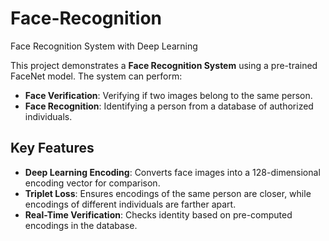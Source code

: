 # Face-Recognition
 Face Recognition System with Deep Learning  

This project demonstrates a **Face Recognition System** using a pre-trained FaceNet model. The system can perform:  
- **Face Verification**: Verifying if two images belong to the same person.  
- **Face Recognition**: Identifying a person from a database of authorized individuals.  

## Key Features  
- **Deep Learning Encoding**: Converts face images into a 128-dimensional encoding vector for comparison.  
- **Triplet Loss**: Ensures encodings of the same person are closer, while encodings of different individuals are farther apart.  
- **Real-Time Verification**: Checks identity based on pre-computed encodings in the database.  
